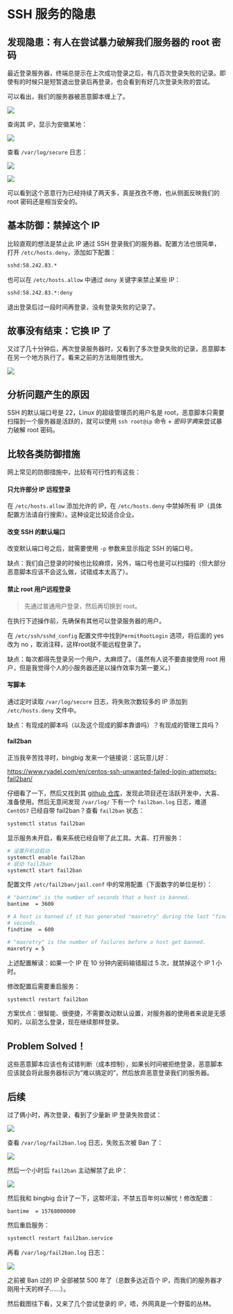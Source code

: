 
# SSH 服务的隐患

## 发现隐患：有人在尝试暴力破解我们服务器的 root 密码

最近登录服务器，终端总提示在上次成功登录之后，有几百次登录失败的记录。即使有的时候只是短暂退出登录后再登录，也会看到有好几次登录失败的尝试。  

可以看出，我们的服务器被恶意脚本缠上了。  

![](media/15453014764329.jpg)

查询其 IP，显示为安徽某地：  

![](media/15452952345985.jpg)

查看 `/var/log/secure` 日志：  

![](media/15452976434904.jpg)

![](media/15452976997988.jpg)

可以看到这个恶意行为已经持续了两天多，真是孜孜不倦，也从侧面反映我们的 root 密码还是相当安全的。  

## 基本防御：禁掉这个 IP

比较直观的想法是禁止此 IP 通过 SSH 登录我们的服务器。配置方法也很简单，打开 `/etc/hosts.deny`，添加如下配置：  

```bash
sshd:58.242.83.*
```

也可以在 `/etc/hosts.allow` 中通过 `deny` 关键字来禁止某些 IP：  

```bash
sshd:58.242.83.*:deny
```

退出登录后过一段时间再登录，没有登录失败的记录了。

## 故事没有结束：它换 IP 了

又过了几十分钟后，再次登录服务器时，又看到了多次登录失败的记录，恶意脚本在另一个地方执行了。看来之前的方法局限性很大。  

![](media/15453017250010.jpg)

## 分析问题产生的原因

SSH 的默认端口号是 22，Linux 的超级管理员的用户名是 root，恶意脚本只需要扫描到一个服务器是活跃的，就可以使用 `ssh root@ip` 命令 + *密码字典*来尝试暴力破解 root 密码。

## 比较各类防御措施

网上常见的防御措施中，比较有可行性的有这些：  

#### 只允许部分 IP 远程登录

在 `/etc/hosts.allow` 添加允许的 IP，在 `/etc/hosts.deny` 中禁掉所有 IP（具体配置方法请自行搜索）。这种设定比较适合企业。  

#### 改变 SSH 的默认端口

改变默认端口号之后，就需要使用 `-p` 参数来显示指定 SSH 的端口号。

缺点：我们自己登录的时候也比较麻烦，另外，端口号也是可以扫描的（但大部分恶意脚本应该不会这么做，试错成本太高了）。

#### 禁止 root 用户远程登录

> 先通过普通用户登录，然后再切换到 root。

在执行下述操作前，先确保有其他可以登录服务器的用户。  

在 `/etc/ssh/sshd_config` 配置文件中找到`PermitRootLogin` 选项，将后面的 yes 改为 no ，取消注释，这样root就不能远程登录了。  

缺点：每次都得先登录另一个用户，太麻烦了。（虽然有人说不要直接使用 root 用户，但是我觉得个人的小服务器还是以操作效率为第一要义。）

#### 写脚本

通过定时读取 `/var/log/secure` 日志，将失败次数较多的 IP 添加到 `/etc/hosts.deny` 文件中。  

缺点：有现成的脚本吗（以及这个现成的脚本靠谱吗）？有现成的管理工具吗？  

#### fail2ban

正当我辛苦找寻时，bingbig 发来一个链接说：这玩意儿好：    

https://www.ryadel.com/en/centos-ssh-unwanted-failed-login-attempts-fail2ban/  

仔细看了一下，然后又找到其 [github 仓库](https://github.com/fail2ban/fail2ban)，发现此项目还在活跃开发中，大喜、准备使用。然后无意间发现 `/var/log/` 下有一个 `fail2ban.log` 日志，难道 `CentOS7` 已经自带 fail2ban？查看 `fail2ban` 状态：     

```bash
systemctl status fail2ban
```

显示服务未开启，看来系统已经自带了此工具。大喜、打开服务：

```bash
# 设置开机自启动
systemctl enable fail2ban
# 启动 fail2ban
systemctl start fail2ban
```

配置文件 `/etc/fail2ban/jail.conf` 中的常用配置（下面数字的单位是秒）：  

```bash
# "bantime" is the number of seconds that a host is banned.
bantime  = 3600

# A host is banned if it has generated "maxretry" during the last "findtime"
# seconds.
findtime  = 600

# "maxretry" is the number of failures before a host get banned.
maxretry = 5
```

上述配置解读：如果一个 IP 在 10 分钟内密码输错超过 5 次，就禁掉这个 IP 1 小时。  

修改配置后需要重启服务：  

```bash
systemctl restart fail2ban
```

方案优点：很智能、很便捷，不需要改动默认设置，对服务器的使用者来说是无感知的，以前怎么登录，现在继续那样登录。  

## Problem Solved！

这些恶意脚本应该也有试错判断（成本控制），如果长时间被拒绝登录，恶意脚本应该就会将此服务器标识为“难以搞定的”，然后放弃恶意登录我们的服务器。 

## 后续

过了俩小时，再次登录，看到了少量新 IP 登录失败尝试：  

![](media/15453087982266.jpg)


查看 `/var/log/fail2ban.log` 日志，失败五次被 Ban 了：     

![](media/15453088691957.jpg)

然后一个小时后 `fail2ban` 主动解禁了此 IP：  

![](media/15453089214608.jpg)

然后我和 bingbig 合计了一下，这帮坏淫，不禁五百年何以解忧！修改配置：

```
bantime  = 15768000000
```

然后重启服务：  

```bash
systemctl restart fail2ban.service
```

再看 `/var/log/fail2ban.log` 日志：  

![](media/15453097040826.jpg)

之前被 Ban 过的 IP 全部被禁 500 年了（总数多达近百个 IP，而我们的服务器才刚用十天的样子……）。  

然后截图往下看，又来了几个尝试登录的 IP，唔，外网真是一个野蛮的丛林。

